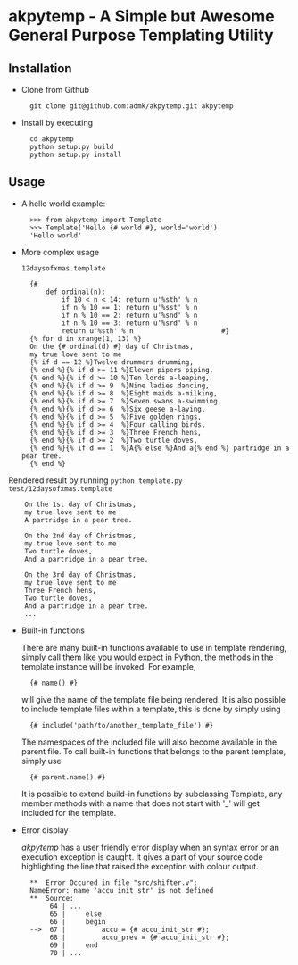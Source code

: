 akpytemp - A Simple but Awesome General Purpose Templating Utility
==================================================================

Installation
------------
* Clone from Github

        git clone git@github.com:admk/akpytemp.git akpytemp

* Install by executing

        cd akpytemp
        python setup.py build
        python setup.py install

Usage
-----
* A hello world example:

        >>> from akpytemp import Template
        >>> Template('Hello {# world #}, world='world')
        'Hello world'

* More complex usage

    <code>12daysofxmas.template</code>

        {#
            def ordinal(n):
                if 10 < n < 14: return u'%sth' % n
                if n % 10 == 1: return u'%sst' % n
                if n % 10 == 2: return u'%snd' % n
                if n % 10 == 3: return u'%srd' % n
                return u'%sth' % n                      #}
        {% for d in xrange(1, 13) %}
        On the {# ordinal(d) #} day of Christmas,
        my true love sent to me
        {% if d == 12 %}Twelve drummers drumming,
        {% end %}{% if d >= 11 %}Eleven pipers piping,
        {% end %}{% if d >= 10 %}Ten lords a-leaping,
        {% end %}{% if d >= 9  %}Nine ladies dancing,
        {% end %}{% if d >= 8  %}Eight maids a-milking,
        {% end %}{% if d >= 7  %}Seven swans a-swimming,
        {% end %}{% if d >= 6  %}Six geese a-laying,
        {% end %}{% if d >= 5  %}Five golden rings,
        {% end %}{% if d >= 4  %}Four calling birds,
        {% end %}{% if d >= 3  %}Three French hens,
        {% end %}{% if d >= 2  %}Two turtle doves,
        {% end %}{% if d == 1  %}A{% else %}And a{% end %} partridge in a pear tree.
        {% end %}

Rendered result by running <code>python template.py test/12daysofxmas.template</code>

        On the 1st day of Christmas,
        my true love sent to me
        A partridge in a pear tree.

        On the 2nd day of Christmas,
        my true love sent to me
        Two turtle doves,
        And a partridge in a pear tree.

        On the 3rd day of Christmas,
        my true love sent to me
        Three French hens,
        Two turtle doves,
        And a partridge in a pear tree.
        ...

* Built-in functions

    There are many built-in functions available to use in template rendering,
    simply call them like you would expect in Python, the methods in the
    template instance will be invoked. For example,

        {# name() #}

    will give the name of the template file being rendered.
    It is also possible to include template files within a template, this is
    done by simply using

        {# include('path/to/another_template_file') #}

    The namespaces of the included file will also become available in the
    parent file.
    To call built-in functions that belongs to the parent template, simply use

        {# parent.name() #}

    It is possible to extend build-in functions by subclassing Template, any
    member methods with a name that does not start with '_' will get included
    for the template.

* Error display

    *akpytemp* has a user friendly error display when an syntax error or an
    execution exception is caught. It gives a part of your source code
    highlighting the line that raised the exception with colour output.

        **  Error Occured in file "src/shifter.v":
        NameError: name 'accu_init_str' is not defined
        **  Source:
             64 | ...
             65 |     else
             66 |     begin
        -->  67 |         accu = {# accu_init_str #};
             68 |         accu_prev = {# accu_init_str #};
             69 |     end
             70 | ...

